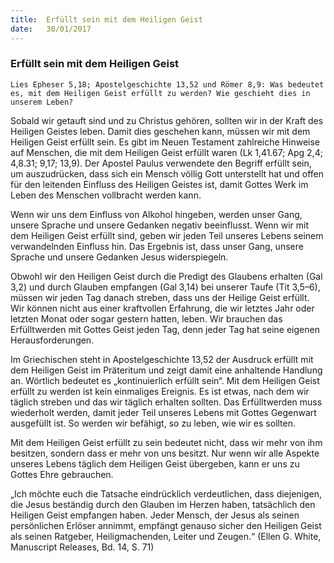 ```yaml
---
title:  Erfüllt sein mit dem Heiligen Geist
date:   30/01/2017
---
```


### Erfüllt sein mit dem Heiligen Geist 

`Lies Epheser 5,18; Apostelgeschichte 13,52 und Römer 8,9: Was bedeutet es, mit dem Heiligen Geist erfüllt zu werden? Wie geschieht dies in unserem Leben?` 

Sobald wir getauft sind und zu Christus gehören, sollten wir in der Kraft des Heiligen Geistes leben. Damit dies geschehen kann, müssen wir mit dem Heiligen Geist erfüllt sein. Es gibt im Neuen Testament zahlreiche Hinweise auf Menschen, die mit dem Heiligen Geist erfüllt waren (Lk 1,41.67; Apg 2,4; 4,8.31; 9,17; 13,9). Der Apostel Paulus verwendete den Begriff erfüllt sein, um auszudrücken, dass sich ein Mensch völlig Gott unterstellt hat und offen für den leitenden Einfluss des Heiligen Geistes ist, damit Gottes Werk im Leben des Menschen vollbracht werden kann. 

Wenn wir uns dem Einfluss von Alkohol hingeben, werden unser Gang, unsere Sprache und unsere Gedanken negativ beeinflusst. Wenn wir mit dem Heiligen Geist erfüllt sind, geben wir jeden Teil unseres Lebens seinem verwandelnden Einfluss hin. Das Ergebnis ist, dass unser Gang, unsere Sprache und unsere Gedanken Jesus widerspiegeln. 

Obwohl wir den Heiligen Geist durch die Predigt des Glaubens erhalten (Gal 3,2) und durch Glauben empfangen (Gal 3,14) bei unserer Taufe (Tit 3,5–6), müssen wir jeden Tag danach streben, dass uns der Heilige Geist erfüllt. Wir können nicht aus einer kraftvollen Erfahrung, die wir letztes Jahr oder letzten Monat oder sogar gestern hatten, leben. Wir brauchen das Erfülltwerden mit Gottes Geist jeden Tag, denn jeder Tag hat seine eigenen Herausforderungen. 

Im Griechischen steht in Apostelgeschichte 13,52 der Ausdruck erfüllt mit dem Heiligen Geist im Präteritum und zeigt damit eine anhaltende Handlung an. Wörtlich bedeutet es „kontinuierlich erfüllt sein“. Mit dem Heiligen Geist erfüllt zu werden ist kein einmaliges Ereignis. Es ist etwas, nach dem wir täglich streben und das wir täglich erhalten sollten. Das Erfülltwerden muss wiederholt werden, damit jeder Teil unseres Lebens mit Gottes Gegenwart ausgefüllt ist. So werden wir befähigt, so zu leben, wie wir es sollten. 

Mit dem Heiligen Geist erfüllt zu sein bedeutet nicht, dass wir mehr von ihm besitzen, sondern dass er mehr von uns besitzt. Nur wenn wir alle Aspekte unseres Lebens täglich dem Heiligen Geist übergeben, kann er uns zu Gottes Ehre gebrauchen. 

„Ich möchte euch die Tatsache eindrücklich verdeutlichen, dass diejenigen, die Jesus beständig durch den Glauben im Herzen haben, tatsächlich den Heiligen Geist empfangen haben. Jeder Mensch, der Jesus als seinen persönlichen Erlöser annimmt, empfängt genauso sicher den Heiligen Geist als seinen Ratgeber, Heiligmachenden, Leiter und Zeugen.“ (Ellen G. White, Manuscript Releases, Bd. 14, S. 71) 